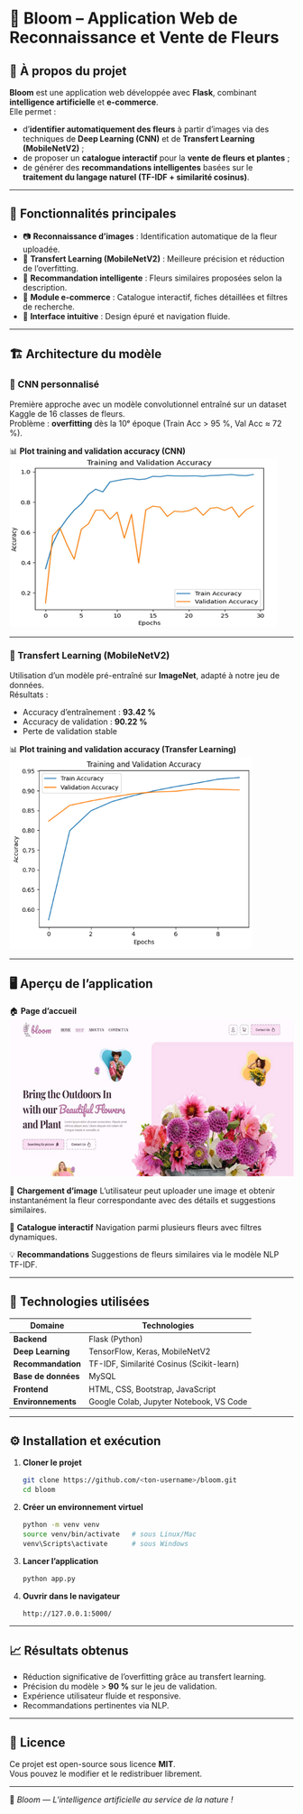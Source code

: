 # 🌸 Bloom – Application Web de Reconnaissance et Vente de Fleurs

## 🧠 À propos du projet

**Bloom** est une application web développée avec **Flask**, combinant **intelligence artificielle** et **e-commerce**.  
Elle permet :
- d’**identifier automatiquement des fleurs** à partir d’images via des techniques de **Deep Learning (CNN)** et de **Transfert Learning (MobileNetV2)** ;  
- de proposer un **catalogue interactif** pour la **vente de fleurs et plantes** ;
- de générer des **recommandations intelligentes** basées sur le **traitement du langage naturel (TF-IDF + similarité cosinus)**.

---

## 🚀 Fonctionnalités principales

- 📷 **Reconnaissance d’images** : Identification automatique de la fleur uploadée.
- 🔄 **Transfert Learning (MobileNetV2)** : Meilleure précision et réduction de l’overfitting.
- 🧩 **Recommandation intelligente** : Fleurs similaires proposées selon la description.
- 🛒 **Module e-commerce** : Catalogue interactif, fiches détaillées et filtres de recherche.
- 💬 **Interface intuitive** : Design épuré et navigation fluide.

---

## 🏗️ Architecture du modèle

### 🧩 CNN personnalisé
Première approche avec un modèle convolutionnel entraîné sur un dataset Kaggle de 16 classes de fleurs.  
Problème : **overfitting** dès la 10ᵉ époque (Train Acc > 95 %, Val Acc ≈ 72 %).

📊 **Plot training and validation accuracy (CNN)**  
![CNN Training](static/assets/CNN.PNG)

---

### 🔁 Transfert Learning (MobileNetV2)
Utilisation d’un modèle pré-entraîné sur **ImageNet**, adapté à notre jeu de données.  
Résultats :
- Accuracy d’entraînement : **93.42 %**
- Accuracy de validation : **90.22 %**
- Perte de validation stable

📊 **Plot training and validation accuracy (Transfer Learning)**  
![Transfer Learning Training](static/assets/Transfer.PNG)

---

## 🖥️ Aperçu de l’application

🏠 **Page d’accueil**
![Home Page](static/assets/home.PNG)

📂 **Chargement d’image**
L’utilisateur peut uploader une image et obtenir instantanément la fleur correspondante avec des détails et suggestions similaires.

🪷 **Catalogue interactif**
Navigation parmi plusieurs fleurs avec filtres dynamiques.

💡 **Recommandations**
Suggestions de fleurs similaires via le modèle NLP TF-IDF.

---

## 🧰 Technologies utilisées

| Domaine | Technologies |
|----------|---------------|
| **Backend** | Flask (Python) |
| **Deep Learning** | TensorFlow, Keras, MobileNetV2 |
| **Recommandation** | TF-IDF, Similarité Cosinus (Scikit-learn) |
| **Base de données** | MySQL |
| **Frontend** | HTML, CSS, Bootstrap, JavaScript |
| **Environnements** | Google Colab, Jupyter Notebook, VS Code |

---

## ⚙️ Installation et exécution

1. **Cloner le projet**
   ```bash
   git clone https://github.com/<ton-username>/bloom.git
   cd bloom
   ```

2. **Créer un environnement virtuel**
   ```bash
   python -m venv venv
   source venv/bin/activate   # sous Linux/Mac
   venv\Scripts\activate      # sous Windows
   ```


3. **Lancer l’application**
   ```bash
   python app.py
   ```

4. **Ouvrir dans le navigateur**
   ```
   http://127.0.0.1:5000/
   ```
---

## 📈 Résultats obtenus

- Réduction significative de l’overfitting grâce au transfert learning.
- Précision du modèle > **90 %** sur le jeu de validation.
- Expérience utilisateur fluide et responsive.
- Recommandations pertinentes via NLP.


---

## 📜 Licence

Ce projet est open-source sous licence **MIT**.  
Vous pouvez le modifier et le redistribuer librement.

---

🌼 *Bloom — L’intelligence artificielle au service de la nature !*

